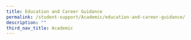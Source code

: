 ```yaml
---
title: Education and Career Guidance
permalink: /student-support/Academic/education-and-career-guidance/
description: ""
third_nav_title: Academic
---
```

